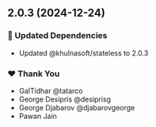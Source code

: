 ## 2.0.3 (2024-12-24)

### 🧱 Updated Dependencies

- Updated @khulnasoft/stateless to 2.0.3

### ❤️ Thank You

- GalTidhar @tatarco
- George Desipris @desiprisg
- George Djabarov @djabarovgeorge
- Pawan Jain
